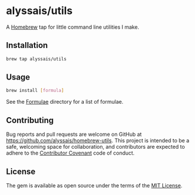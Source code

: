 # alyssais/utils

A [Homebrew](http://brew.sh) tap for little command line utilities I make.

## Installation

```sh
brew tap alyssais/utils
```

## Usage

```sh
brew install [formula]
```

See the [Formulae](Formulae) directory for a list of formulae.

## Contributing

Bug reports and pull requests are welcome on GitHub at https://github.com/alyssais/homebrew-utils. This project is intended to be a safe, welcoming space for collaboration, and contributors are expected to adhere to the [Contributor Covenant](contributor-covenant.org) code of conduct.


## License

The gem is available as open source under the terms of the [MIT License](http://opensource.org/licenses/MIT).

